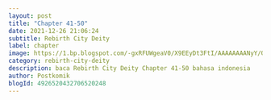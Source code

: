 ```yaml
---
layout: post 
title: "Chapter 41-50"
date: 2021-12-26 21:06:24
subtitle: Rebirth City Deity
label: chapter
image: https://1.bp.blogspot.com/-gxRFUWgeaV0/X9EEyDt3FtI/AAAAAAAANyY/Odk6EBNQAQIh_r42i7x67mNpE7KW83s2wCLcBGAsYHQ/s72-c/ICBVVNVX-193x278-1.jpg
category: rebirth-city-deity
description: baca Rebirth City Deity Chapter 41-50 bahasa indonesia 
author: Postkomik
blogId: 4926520432706520248
---
```

